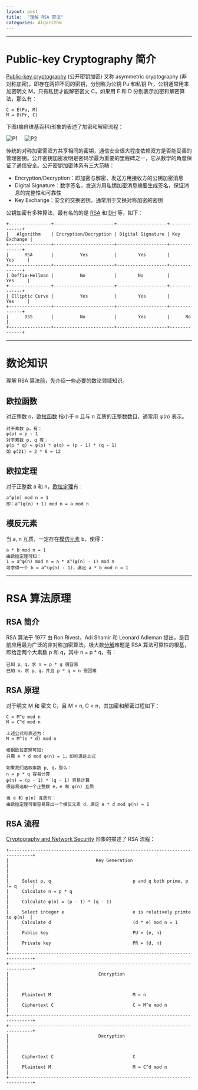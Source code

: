 ```yaml
---
layout: post
title:  "理解 RSA 算法"
categories: Algorithm
---
```


-------------

# Public-key Cryptography 简介

[Public-key cryptography](https://en.wikipedia.org/wiki/Public-key_cryptography)
(公开密钥加密) 又称 asymmetric cryptography (非对称加密)，即存在两把不同的密钥，分别称为公钥 Pu 和私钥 Pr，公钥通常用来加密明文 M，只有私钥才能解密密文 C，如果用 E 和 D 分别表示加密和解密算法，那么有：

~~~
C = E(Pu, M)
M = D(Pr, C)
~~~

下图(摘自维基百科)形象的表述了加密和解密流程：

![P1](http://7xp2eu.com1.z0.glb.clouddn.com/500px-Public-key-crypto-1.svg.png?imageView2/1/w/300/h/300/q/100) &nbsp;&nbsp;&nbsp;&nbsp;![P2](http://7xp2eu.com1.z0.glb.clouddn.com/500px-Public_key_encryption.svg.png?imageView2/1/w/300/h/300/q/100)

传统的对称加密需双方共享相同的密钥，通信安全很大程度依赖双方是否能妥善的管理密钥。公开密钥加密发明是密码学最为重要的里程碑之一，它从数学的角度保证了通信安全。公开密钥加密体系有三大范畴：

- Encryption/Decryption：即加密与解密，发送方用接收方的公钥加密消息
- Digital Signature：数字签名，发送方用私钥加密消息摘要生成签名，保证消息的完整性和可靠性
- Key Exchange：安全的交换密钥，通常用于交换对称加密的密钥

公钥加密有多种算法，最有名的的是 [RSA](https://zh.wikipedia.org/wiki/RSA%E5%8A%A0%E5%AF%86%E6%BC%94%E7%AE%97%E6%B3%95) 和 [DH](https://zh.wikipedia.org/wiki/%E8%BF%AA%E8%8F%B2-%E8%B5%AB%E7%88%BE%E6%9B%BC%E5%AF%86%E9%91%B0%E4%BA%A4%E6%8F%9B) 等，如下：

~~~
+----------------+-----------------------+-------------------+--------------+
|   Algorithm    | Encryption/Decryption | Digital Signature | Key Exchange |
+----------------+-----------------------+-------------------+--------------+
|      RSA       |          Yes          |        Yes        |      Yes     |
+----------------+-----------------------+-------------------+--------------+
| Deffie-Hellman |          No           |        No         |      Yes     |
+----------------+-----------------------+-------------------+--------------+
| Elliptic Curve |          Yes          |        Yes        |      Yes     |
+----------------+-----------------------+-------------------+--------------+
|      DSS       |          No           |        Yes        |      No      |
+----------------+-----------------------+-------------------+--------------+
~~~

-------------

# 数论知识

理解 RSA 算法前，先介绍一些必要的数论领域知识。

## 欧拉函数

对正整数 n，[欧拉函数](https://en.wikipedia.org/wiki/Euler%27s_totient_function) 指小于 n 且与 n 互质的正整数数目，通常用 φ(n) 表示。

~~~
对于素数 p，有：   
φ(p) = p - 1   
对于素数 p, q 有：   
φ(p * q) = φ(p) * φ(q) = (p - 1) * (q - 1)   
如 φ(21) = 2 * 6 = 12
~~~

## 欧拉定理

对于正整数 a 和 n，[欧拉定理](https://zh.wikipedia.org/wiki/%E6%AC%A7%E6%8B%89%E5%AE%9A%E7%90%86_(%E6%95%B0%E8%AE%BA))有：

~~~
a^φ(n) mod n = 1
即：a^(φ(n) + 1) mod n = a mod n
~~~

## 模反元素

当 a, n 互质，一定存在[模仿元素](https://zh.wikipedia.org/zh/%E6%A8%A1%E5%8F%8D%E5%85%83%E7%B4%A0) b，使得：

~~~
a * b mod n = 1
由欧拉定理可知：
1 = a^φ(n) mod n = a * a^(φ(n) - 1) mod n
可求得一个 b = a^(φ(n) - 1)，满足 a * b mod n = 1
~~~

-------------

# RSA 算法原理

## RSA 简介

RSA 算法于 1977 由 Ron Rivest，Adi Shamir 和 Leonard Adleman 提出，是目前应用最为广泛的非对称加密算法。极大数[分解](https://zh.wikipedia.org/wiki/%E6%95%B4%E6%95%B0%E5%88%86%E8%A7%A3)难题是 RSA 算法可靠性的根基，即给定两个大素数 p 和 q，其中 n = p * q，有：

~~~
已知 p、q，求 n = p * q 很容易    
已知 n，求 p、q，并且 p * q = n 很困难
~~~

## RSA 原理

对于明文 M 和 密文 C，且 M < n, C < n，其加密和解密过程如下：

~~~
C = M^e mod n
M = C^d mod n

上述公式可表述为：
M = M^(e * d) mod n

根据欧拉定理可知:
只需 e * d mod φ(n) = 1，即可满足上式

如果我们选取素数 p, q，那么：
n = p * q 容易计算
φ(n) = (p - 1) * (q - 1) 容易计算
很容易选取一个正整数 e，e 和 φ(n) 互质

当 e 和 φ(n) 互质时：
由欧拉定理可很容易算出一个模反元素 d，满足 e * d mod φ(n) = 1
~~~

## RSA 流程

[Cryptography and Network Security](http://www.amazon.com/Cryptography-Network-Security-Principles-Practice/dp/0133354695) 形象的描述了 RSA 流程：

~~~
+-------------------------------------------------------------------------------+
|                                 Key Generation                                |
|                                                                               |
|     Select p, q                               p and q both prime, p != q      |
|     Calculate n = p * q                                                       |
|     Calculate φ(n) = (p - 1) * (q - 1)                                        |
|     Select integer e                          e is relatively primte to φ(n)  |
|     Calculate d                               (d * e) mod n = 1               |
|     Public key                                PU = {e, n}                     |
|     Private key                               PR = {d, n}                     |
+-------------------------------------------------------------------------------+
+-------------------------------------------------------------------------------+
|                                  Encryption                                   |
|                                                                               |
|     Plaintext M                               M < n                           |
|     Ciphertext C                              C = M^e mod n                   |
+-------------------------------------------------------------------------------+
+-------------------------------------------------------------------------------+
|                                  Decryption                                   |
|                                                                               |
|     Ciphertext C                              C                               |
|     Plaintext M                               M = C^d mod n                   |
+-------------------------------------------------------------------------------+
~~~
